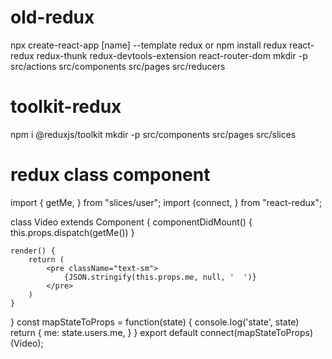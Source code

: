 # old-redux
npx create-react-app [name] --template redux
or 
npm install redux react-redux redux-thunk redux-devtools-extension react-router-dom
mkdir -p src/actions src/components src/pages src/reducers

# toolkit-redux
npm i @reduxjs/toolkit
mkdir -p src/components src/pages src/slices

# redux class component
import { getMe,  } from "slices/user";
import {connect, } from "react-redux";

class Video extends Component {
    componentDidMount() {
        this.props.dispatch(getMe())
	}

	render() {
        return (
            <pre className="text-sm">
                {JSON.stringify(this.props.me, null, '  ')}
            </pre>
        )
    }
}
const mapStateToProps = function(state) {
	console.log('state', state)
	return {
		me: state.users.me,
	}
}
export default connect(mapStateToProps)(Video);



